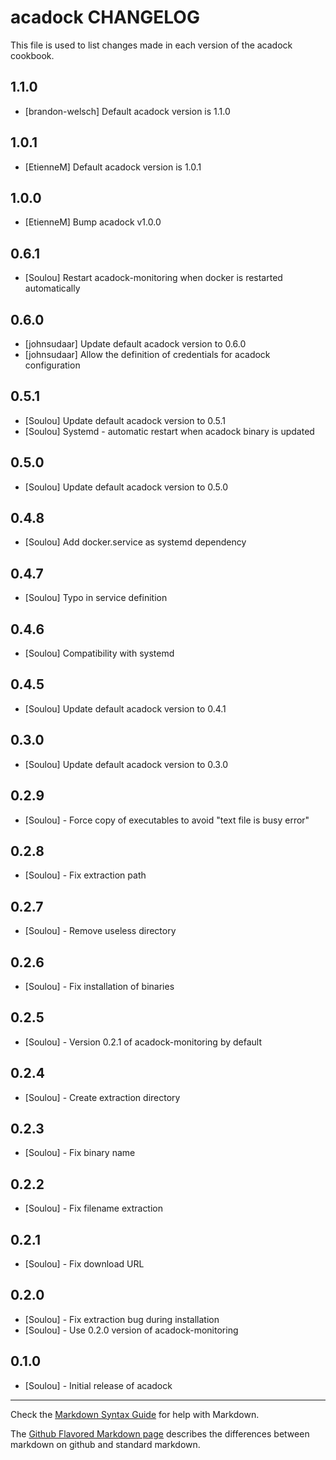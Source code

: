 acadock CHANGELOG
=================

This file is used to list changes made in each version of the acadock cookbook.

1.1.0
-----

* [brandon-welsch] Default acadock version is 1.1.0

1.0.1
-----

* [EtienneM] Default acadock version is 1.0.1

1.0.0
-----

* [EtienneM] Bump acadock v1.0.0

0.6.1
-----

* [Soulou] Restart acadock-monitoring when docker is restarted automatically

0.6.0
-----

* [johnsudaar] Update default acadock version to 0.6.0
* [johnsudaar] Allow the definition of credentials for acadock configuration

0.5.1
-----

* [Soulou] Update default acadock version to 0.5.1
* [Soulou] Systemd - automatic restart when acadock binary is updated

0.5.0
-----

* [Soulou] Update default acadock version to 0.5.0

0.4.8
-----

* [Soulou] Add docker.service as systemd dependency

0.4.7
-----

* [Soulou] Typo in service definition

0.4.6
-----

* [Soulou] Compatibility with systemd

0.4.5
-----

* [Soulou] Update default acadock version to 0.4.1

0.3.0
-----

* [Soulou] Update default acadock version to 0.3.0

0.2.9
-----

* [Soulou] - Force copy of executables to avoid "text file is busy error"

0.2.8
-----

* [Soulou] - Fix extraction path

0.2.7
-----

* [Soulou] - Remove useless directory

0.2.6
-----

* [Soulou] - Fix installation of binaries

0.2.5
-----

* [Soulou] - Version 0.2.1 of acadock-monitoring by default

0.2.4
-----

* [Soulou] - Create extraction directory

0.2.3
-----

* [Soulou] - Fix binary name

0.2.2
-----

* [Soulou] - Fix filename extraction

0.2.1
-----

* [Soulou] - Fix download URL

0.2.0
-----

* [Soulou] - Fix extraction bug during installation
* [Soulou] - Use 0.2.0 version of acadock-monitoring

0.1.0
-----
* [Soulou] - Initial release of acadock

- - -
Check the [Markdown Syntax Guide](http://daringfireball.net/projects/markdown/syntax) for help with Markdown.

The [Github Flavored Markdown page](http://github.github.com/github-flavored-markdown/) describes the differences between markdown on github and standard markdown.
